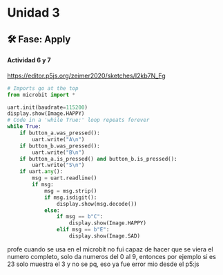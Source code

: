 # Unidad 3


## 🛠 Fase: Apply

#### Actividad 6 y 7

https://editor.p5js.org/zeimer2020/sketches/I2kb7N_Fg

``` Python
# Imports go at the top
from microbit import *

uart.init(baudrate=115200)
display.show(Image.HAPPY)
# Code in a 'while True:' loop repeats forever
while True:
    if button_a.was_pressed():
        uart.write("A\n")
    if button_b.was_pressed():
        uart.write("B\n")
    if button_a.is_pressed() and button_b.is_pressed():
        uart.write("S\n")
    if uart.any():
        msg = uart.readline()
        if msg:
            msg = msg.strip()
            if msg.isdigit():
                display.show(msg.decode())
            else:
                if msg == b"C":
                    display.show(Image.HAPPY)
                elif msg == b"E":
                    display.show(Image.SAD)
``` 

profe cuando se usa en el microbit no fui capaz de hacer que se viera el numero completo, solo da numeros del 0 al 9, entonces por ejemplo si es 23 solo muestra el 3 y no se pq, eso ya fue error mio desde el p5:js 

